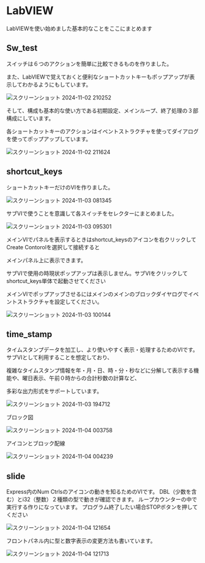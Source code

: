 # LabVIEW
LabVIEWを使い始めました基本的なことをここにまとめます

## Sw_test
<p>スイッチは６つのアクションを簡単に比較できるものを作りました。</P>
<p>また、LabVIEWで覚えておくと便利なショートカットキーもポップアップが表示してわかるようにもしています。

![スクリーンショット 2024-11-02 210252](https://github.com/user-attachments/assets/c28d0454-c166-4c07-9507-7f808bf02c67)


<p>そして、構成も基本的な使い方である初期設定、メインループ、終了処理の３部構成にしています。</P>
<P>各ショートカットキーのアクションはイベントストラクチャを使ってダイアログを使ってポップアップしています。</P>

![スクリーンショット 2024-11-02 211624](https://github.com/user-attachments/assets/f830e5ca-b968-4019-bcc7-2210f0e91f3c)

## shortcut_keys
<p>ショートカットキーだけのVIを作りました。</p>

![スクリーンショット 2024-11-03 081345](https://github.com/user-attachments/assets/1ad1e5db-e344-43fc-9ad8-2028eb06b84a)

<p>サブVIで使うことを意識して各スイッチをセレクターにまとめました。
  
![スクリーンショット 2024-11-03 095301](https://github.com/user-attachments/assets/b9ff0bc9-bdcb-4244-8b2a-80a895cb00ce)

<P>メインVIでパネルを表示するときはshortcut_keysのアイコンを右クリックしてCreate Contorolを選択して接続すると</p>
<p>メインパネル上に表示できます。</P>
<p>サブVIで使用の時現状ポップアップは表示しません。サブVIをクリックしてshortcut_keys単体で起動させてください</p>
<p>メインVIでポップアップさせるにはメインのメインのブロックダイヤログでイベントストラクチャを設定してください。</p>

![スクリーンショット 2024-11-03 100144](https://github.com/user-attachments/assets/a184d87e-a602-4f0b-8639-714c3d2d0922)

## time_stamp
<p>タイムスタンプデータを加工し、より使いやすく表示・処理するためのVIです。サブVIとして利用することを想定しており、</p>
<p>複雑なタイムスタンプ情報を年・月・日、時・分・秒などに分解して表示する機能や、曜日表示、午前０時からの合計秒数の計算など、</p>
<p>多彩な出力形式をサポートしています。</p>

![スクリーンショット 2024-11-03 194712](https://github.com/user-attachments/assets/e81187b0-ba59-4ecf-a52c-e709b0214cd2)

ブロック図

![スクリーンショット 2024-11-04 003758](https://github.com/user-attachments/assets/6fab26b7-61d9-4f58-9eec-e492b17d02b2)

アイコンとブロック配線

![スクリーンショット 2024-11-04 004239](https://github.com/user-attachments/assets/2703fb61-50aa-4f25-ac69-51569ab6ad93)

## slide
<p>Express内のNum  Ctrlsのアイコンの動きを知るためのVIです。
DBL（少数を含む）とi32（整数）２種類の型で動きが確認できます。
ループカウンターの中で実行する作りになっています。
プログラム終了したい場合STOPボタンを押してください</p>

![スクリーンショット 2024-11-04 121654](https://github.com/user-attachments/assets/e1467561-2637-44f4-b71a-df85a7395af3)

フロントパネル内に型と数字表示の変更方法も書いています。

![スクリーンショット 2024-11-04 121713](https://github.com/user-attachments/assets/cff856fd-ef07-4785-aab2-f7b8d291d453)



